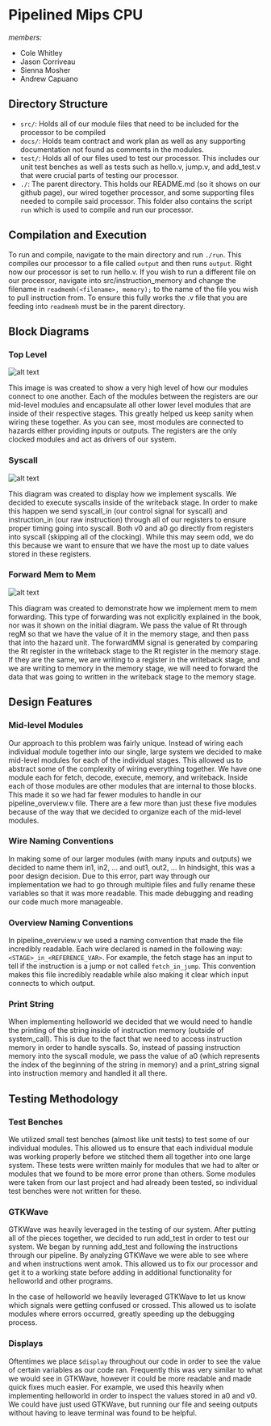 # Pipelined Mips CPU

*members:*
 - Cole Whitley
 - Jason Corriveau
 - Sienna Mosher
 - Andrew Capuano

 ## Directory Structure
 - `src/`: Holds all of our module files that need to be included for the processor to be compiled
 - `docs/`: Holds team contract and work plan as well as any supporting documentation not found as comments in the modules.
 - `test/`: Holds all of our files used to test our processor. This includes our unit test benches as well as tests such as hello.v, jump.v, and add_test.v that were crucial parts of testing our processor.
 - `./`: The parent directory. This holds our README.md (so it shows on our github page), our wired together processor, and some supporting files needed to compile said processor. This folder also contains the script `run` which is used to compile and run our processor.

## Compilation and Execution
To run and compile, navigate to the main directory and run `./run`. This compiles our processor to a file called `output` and then runs `output`. Right now our processor is set to run hello.v. If you wish to run a different file on our processor, navigate into src/instruction_memory and change the filename in `readmemh(<filename>, memory);` to the name of the file you wish to pull instruction from. To ensure this fully works the .v file that you are feeding into `readmemh` must be in the parent directory.

## Block Diagrams

### Top Level
![alt text](https://github.com/cnw004/mips_cpu/blob/feature/whitley/update-readme/img/overview.png "Top Level")

This image is was created to show a very high level of how our modules connect to one another. Each of the modules between the registers are our mid-level modules and encapsulate all other lower level modules that are inside of their respective stages. This greatly helped us keep sanity when wiring these together. As you can see, most modules are connected to hazards either providing inputs or outputs. The registers are the only clocked modules and act as drivers of our system.

### Syscall
![alt text](https://github.com/cnw004/mips_cpu/blob/feature/whitley/update-readme/img/syscall.png "Syscall")

This diagram was created to display how we implement syscalls. We decided to execute syscalls inside of the writeback stage. In order to make this happen we send syscall_in (our control signal for syscall) and instruction_in (our raw instruction) through all of our registers to ensure proper timing going into syscall. Both v0 and a0 go directly from registers into syscall (skipping all of the clocking). While this may seem odd, we do this because we want to ensure that we have the most up to date values stored in these registers.


### Forward Mem to Mem
![alt text](https://github.com/cnw004/mips_cpu/blob/feature/whitley/update-readme/img/forwardMM.png "Forward Mem to Mem")

This diagram was created to demonstrate how we implement mem to mem forwarding. This type of forwarding was not explicitly explained in the book, nor was it shown on the initial diagram. We pass the value of Rt through regM so that we have the value of it in the memory stage, and then pass that into the hazard unit. The forwardMM signal is generated by comparing the Rt register in the writeback stage to the Rt register in the memory stage. If they are the same, we are writing to a register in the writeback stage, and we are writing to memory in the memory stage, we will need to forward the data that was going to written in the writeback stage to the memory stage.


## Design Features

### Mid-level Modules
Our approach to this problem was fairly unique. Instead of wiring each individual module together into our single, large system we decided to make mid-level modules for each of the individual stages. This allowed us to abstract some of the complexity of wiring everything together. We have one module each for fetch, decode, execute, memory, and writeback. Inside each of those modules are other modules that are internal to those blocks. This made it so we had far fewer modules to handle in our pipeline_overview.v file. There are a few more than just these five modules because of the way that we decided to organize each of the mid-level modules.

### Wire Naming Conventions
In making some of our larger modules (with many inputs and outputs) we decided to name them in1, in2, ... and out1, out2, ... In hindsight, this was a poor design decision. Due to this error, part way through our implementation we had to go through multiple files and fully rename these variables so that it was more readable. This made debugging and reading our code much more manageable.

### Overview Naming Conventions
In pipeline_overview.v we used a naming convention that made the file incredibly readable. Each wire declared is named in the following way: `<STAGE>_in_<REFERENCE_VAR>`. For example, the fetch stage has an input to tell if the instruction is a jump or not called `fetch_in_jump`. This convention makes this file incredibly readable while also making it clear which input connects to which output.

### Print String
When implementing helloworld we decided that we would need to handle the printing of the string inside of instruction memory (outside of system_call). This is due to the fact that we need to access instruction memory in order to handle syscalls. So, instead of passing instruction memory into the syscall module, we pass the value of a0 (which represents the index of the beginning of the string in memory) and a print_string signal into instruction memory and handled it all there.

## Testing Methodology

### Test Benches
We utilized small test benches (almost like unit tests) to test some of our individual modules. This allowed us to ensure that each individual module was working properly before we stitched them all together into one large system. These tests were written mainly for modules that we had to alter or modules that we found to be more error prone than others. Some modules were taken from our last project and had already been tested, so individual test benches were not written for these.

### GTKWave
GTKWave was heavily leveraged in the testing of our system. After putting all of the pieces together, we decided to run add_test in order to test our system. We began by running add_test and following the instructions through our pipeline. By analyzing GTKWave we were able to see where and when instructions went amok. This allowed us to fix our processor and get it to a working state before adding in additional functionality for helloworld and other programs.

In the case of helloworld we heavily leveraged GTKWave to let us know which signals were getting confused or crossed. This allowed us to isolate modules where errors occurred, greatly speeding up the debugging process.

### Displays
Oftentimes we place `$display` throughout our code in order to see the value of certain variables as our code ran. Frequently this was very similar to what we would see in GTKWave, however it could be more readable and made quick fixes much easier. For example, we used this heavily when implementing helloworld in order to inspect the values stored in a0 and v0. We could have just used GTKWave, but running our file and seeing outputs without having to leave terminal was found to be helpful.
